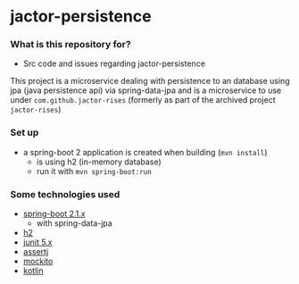 # jactor-persistence #

### What is this repository for? ###

* Src code and issues regarding jactor-persistence

This project is a microservice dealing with persistence to an database using
jpa (java persistence api) via spring-data-jpa and is a microservice to use under
`com.github.jactor-rises` (formerly as part of the archived project `jactor-rises`)

### Set up ###

* a spring-boot 2 application is created when building (`mvn install`)
  * is using h2 (in-memory database)
  * run it with `mvn spring-boot:run`

### Some technologies used ###

* [spring-boot 2.1.x](https://spring.io/projects/spring-boot)
  * with spring-data-jpa
* [h2](http://h2database.com)
* [junit 5.x](https://junit.org/junit5/)
* [assertj](https://joel-costigliola.github.io/assertj/)
* [mockito](http://site.mockito.org)
* [kotlin](https://kotlinlang.org)
